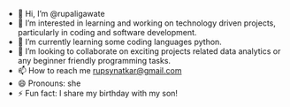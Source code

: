 - 👋 Hi, I’m @rupaligawate
- 👀 I’m interested in learning and working on technology driven projects, particularly in coding and software development.
- 🌱 I’m currently learning some coding languages python.
- 💞️ I’m looking to collaborate on exciting projects related data analytics or any beginner friendly programming tasks.
- 📫 How to reach me rupsynatkar@gmail.com
- 😄 Pronouns: she
- ⚡ Fun fact: I share my birthday with my son!

<!---
rupaligawate/rupaligawate is a ✨ special ✨ repository because its `README.md` (this file) appears on your GitHub profile.
You can click the Preview link to take a look at your changes.
--->
